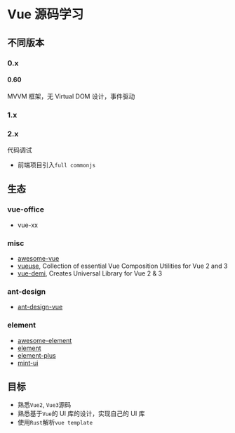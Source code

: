 # Vue 源码学习

## 不同版本

### 0.x
#### 0.60
MVVM 框架，无 Virtual DOM 设计，事件驱动
### 1.x

### 2.x

代码调试

- 前端项目引入`full commonjs`

## 生态

### vue-office

- vue-xx

### misc

- [awesome-vue](https://github.com/vuejs/awesome-vue)
- [vueuse](https://github.com/vueuse/vueuse), Collection of essential Vue Composition Utilities for Vue 2 and 3
- [vue-demi](https://github.com/vueuse/vue-demi), Creates Universal Library for Vue 2 & 3

### ant-design

- [ant-design-vue](https://github.com/vueComponent/ant-design-vue)

### element

- [awesome-element](https://github.com/ElementUI/awesome-element)
- [element](https://github.com/ElemeFE/element)
- [element-plus](https://github.com/element-plus/element-plus)
- [mint-ui](https://github.com/ElemeFE/mint-ui)

## 目标

- 熟悉`Vue2`, `Vue3`源码
- 熟悉基于`Vue`的 UI 库的设计，实现自己的 UI 库
- 使用`Rust`解析`vue template`
